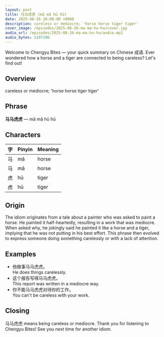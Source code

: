 ```yaml
---
layout: post
title: 马马虎虎 (mǎ mǎ hū hū)
date: 2025-08-26 10:00:00 +0000
description: careless or mediocre; 'horse horse tiger tiger'
cover_image: /episodes/2025-08-26-ma-ma-hu-hu/cover.jpg
audio_url: /episodes/2025-08-26-ma-ma-hu-hu/audio.mp3
audio_bytes: 1207296
---
```





Welcome to Chengyu Bites — your quick summary on Chinese 成语. Ever wondered how a horse and a tiger are connected to being careless? Let's find out!

## Overview
careless or mediocre; 'horse horse tiger tiger'

## Phrase
**马马虎虎** — mǎ mǎ hū hū

## Characters

| 字 | Pinyin | Meaning |
| --- | --- | --- |
| 马  | mǎ     | horse   |
| 马  | mǎ     | horse   |
| 虎  | hū     | tiger   |
| 虎  | hū     | tiger   |
## Origin
The idiom originates from a tale about a painter who was asked to paint a horse. He painted it half-heartedly, resulting in a work that was mediocre. When asked why, he jokingly said he painted it like a horse and a tiger, implying that he was not putting in his best effort. This phrase then evolved to express someone doing something carelessly or with a lack of attention.

## Examples
- 他做事马马虎虎。<br>He does things carelessly.
- 这个报告写得马马虎虎。<br>This report was written in a mediocre way.
- 你不能马马虎虎对待你的工作。<br>You can't be careless with your work.

## Closing
马马虎虎 means being careless or mediocre. Thank you for listening to Chengyu Bites! See you next time for another idiom.
